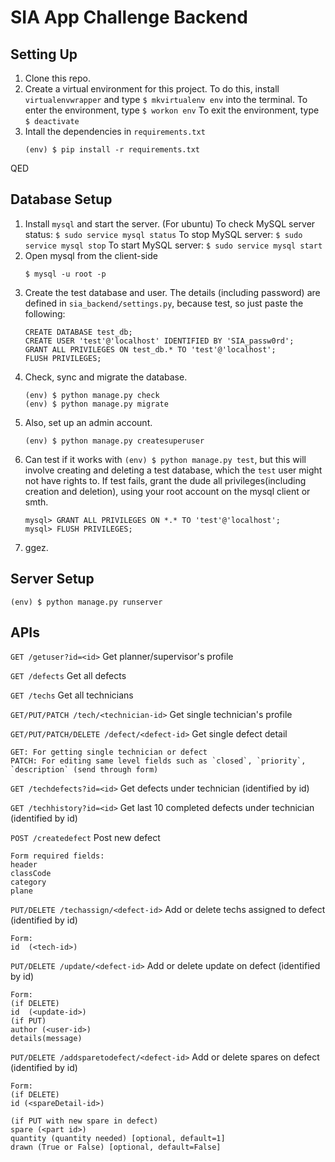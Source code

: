 # SIA App Challenge Backend

Setting Up
----------
1. Clone this repo.
2. Create a virtual environment for this project. To do this, install `virtualenvwrapper` and type `$ mkvirtualenv env` into the terminal.
    To enter the environment, type `$ workon env`
    To exit the environment, type `$ deactivate`
3. Intall the dependencies in `requirements.txt`
    ```
    (env) $ pip install -r requirements.txt
    ```
QED

Database Setup
---------
1. Install `mysql` and start the server.
    (For ubuntu)
    To check MySQL server status: `$ sudo service mysql status`
    To stop MySQL server: `$ sudo service mysql stop`
    To start MySQL server: `$ sudo service mysql start`
2. Open mysql from the client-side
    ```
    $ mysql -u root -p
    ```
3. Create the test database and user. The details (including password) are
defined in `sia_backend/settings.py`, because test, so just paste the following:
    ```
    CREATE DATABASE test_db;
    CREATE USER 'test'@'localhost' IDENTIFIED BY 'SIA_passw0rd';
    GRANT ALL PRIVILEGES ON test_db.* TO 'test'@'localhost';
    FLUSH PRIVILEGES;
    ```
4. Check, sync and migrate the database.
    ```
    (env) $ python manage.py check
    (env) $ python manage.py migrate
    ```
5. Also, set up an admin account.
    ```
    (env) $ python manage.py createsuperuser
    ```
6. Can test if it works with `(env) $ python manage.py test`, but this will
involve creating and deleting a test database, which the `test` user might not
have rights to. If test fails, grant the dude all privileges(including creation
and deletion), using your root account on the mysql client or smth.
    ```
    mysql> GRANT ALL PRIVILEGES ON *.* TO 'test'@'localhost';
    mysql> FLUSH PRIVILEGES;
    ```
7. ggez.

Server Setup
---------
```
(env) $ python manage.py runserver
```

APIs
---------

`GET /getuser?id=<id>`          Get planner/supervisor's profile

`GET /defects`                  Get all defects

`GET /techs`                    Get all technicians

`GET/PUT/PATCH /tech/<technician-id>`     Get single technician's profile

`GET/PUT/PATCH/DELETE /defect/<defect-id>`       Get single defect detail

```
GET: For getting single technician or defect
PATCH: For editing same level fields such as `closed`, `priority`, `description` (send through form)
```

`GET /techdefects?id=<id>`      Get defects under technician (identified by id)

`GET /techhistory?id=<id>`      Get last 10 completed defects under technician (identified by id)

`POST /createdefect`            Post new defect
```
Form required fields:
header
classCode
category
plane
```

`PUT/DELETE /techassign/<defect-id>`       Add or delete techs assigned to defect (identified by id)
```
Form:
id  (<tech-id>)
```

`PUT/DELETE /update/<defect-id>`       Add or delete update on defect (identified by id)
```
Form:
(if DELETE)
id  (<update-id>)
(if PUT)
author (<user-id>)
details(message)
```

`PUT/DELETE /addsparetodefect/<defect-id>`       Add or delete spares on defect (identified by id)
```
Form:
(if DELETE)
id (<spareDetail-id>)

(if PUT with new spare in defect)
spare (<part id>)
quantity (quantity needed) [optional, default=1]
drawn (True or False) [optional, default=False]
```
